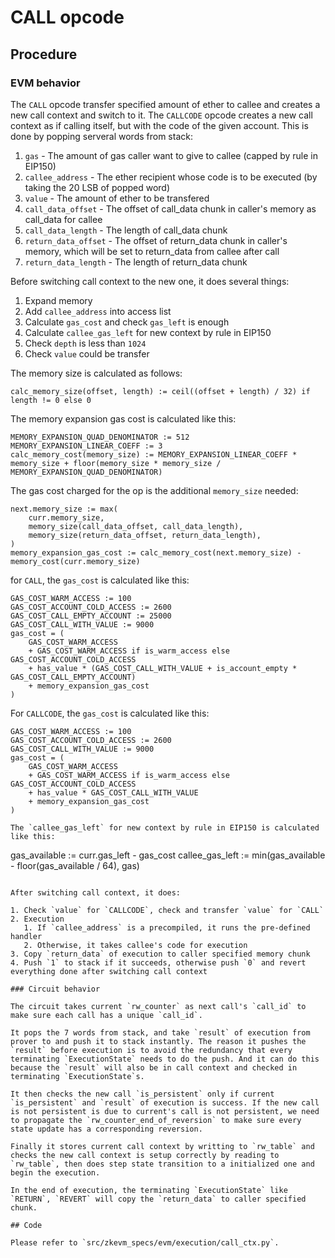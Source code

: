 # CALL opcode

## Procedure

### EVM behavior

The `CALL` opcode transfer specified amount of ether to callee and creates a new call context and switch to it. 
The `CALLCODE` opcode creates a new call context as if calling itself, but with the code of the given account.
This is done by popping serveral words from stack:

1. `gas` - The amount of gas caller want to give to callee (capped by rule in EIP150)
2. `callee_address` - The ether recipient whose code is to be executed (by taking the 20 LSB of popped word)
3. `value` - The amount of ether to be transfered
4. `call_data_offset` - The offset of call_data chunk in caller's memory as call_data for callee
5. `call_data_length` - The length of call_data chunk
6. `return_data_offset` - The offset of return_data chunk in caller's memory, which will be set to return_data from callee after call
7. `return_data_length` - The length of return_data chunk

Before switching call context to the new one, it does several things:

1. Expand memory
2. Add `callee_address` into access list
3. Calculate `gas_cost` and check `gas_left` is enough
4. Calculate `callee_gas_left` for new context by rule in EIP150
5. Check `depth` is less than `1024`
6. Check `value` could be transfer

The memory size is calculated as follows:

```
calc_memory_size(offset, length) := ceil((offset + length) / 32) if length != 0 else 0
```

The memory expansion gas cost is calculated like this:

```
MEMORY_EXPANSION_QUAD_DENOMINATOR := 512
MEMORY_EXPANSION_LINEAR_COEFF := 3
calc_memory_cost(memory_size) := MEMORY_EXPANSION_LINEAR_COEFF * memory_size + floor(memory_size * memory_size / MEMORY_EXPANSION_QUAD_DENOMINATOR)
```

The gas cost charged for the op is the additional `memory_size` needed:

```
next.memory_size := max(
    curr.memory_size,
    memory_size(call_data_offset, call_data_length),
    memory_size(return_data_offset, return_data_length),
)
memory_expansion_gas_cost := calc_memory_cost(next.memory_size) - memory_cost(curr.memory_size)
```

for `CALL`, the `gas_cost` is calculated like this:

```
GAS_COST_WARM_ACCESS := 100
GAS_COST_ACCOUNT_COLD_ACCESS := 2600
GAS_COST_CALL_EMPTY_ACCOUNT := 25000
GAS_COST_CALL_WITH_VALUE := 9000
gas_cost = (
    GAS_COST_WARM_ACCESS
    + GAS_COST_WARM_ACCESS if is_warm_access else GAS_COST_ACCOUNT_COLD_ACCESS
    + has_value * (GAS_COST_CALL_WITH_VALUE + is_account_empty * GAS_COST_CALL_EMPTY_ACCOUNT)
    + memory_expansion_gas_cost
)
```
For `CALLCODE`, the `gas_cost` is calculated like this:

```
GAS_COST_WARM_ACCESS := 100
GAS_COST_ACCOUNT_COLD_ACCESS := 2600
GAS_COST_CALL_WITH_VALUE := 9000
gas_cost = (
    GAS_COST_WARM_ACCESS
    + GAS_COST_WARM_ACCESS if is_warm_access else GAS_COST_ACCOUNT_COLD_ACCESS
    + has_value * GAS_COST_CALL_WITH_VALUE
    + memory_expansion_gas_cost
)

The `callee_gas_left` for new context by rule in EIP150 is calculated like this:

```
gas_available := curr.gas_left - gas_cost
callee_gas_left := min(gas_available - floor(gas_available / 64), gas)
```

After switching call context, it does:

1. Check `value` for `CALLCODE`, check and transfer `value` for `CALL`
2. Execution
   1. If `callee_address` is a precompiled, it runs the pre-defined handler
   2. Otherwise, it takes callee's code for execution
3. Copy `return_data` of execution to caller specified memory chunk
4. Push `1` to stack if it succeeds, otherwise push `0` and revert everything done after switching call context

### Circuit behavior

The circuit takes current `rw_counter` as next call's `call_id` to make sure each call has a unique `call_id`.

It pops the 7 words from stack, and take `result` of execution from prover to and push it to stack instantly. The reason it pushes the `result` before execution is to avoid the redundancy that every terminating `ExecutionState` needs to do the push. And it can do this because the `result` will also be in call context and checked in terminating `ExecutionState`s.

It then checks the new call `is_persistent` only if current `is_persistent` and `result` of execution is success. If the new call is not persistent is due to current's call is not persistent, we need to propagate the `rw_counter_end_of_reversion` to make sure every state update has a corresponding reversion.

Finally it stores current call context by writting to `rw_table` and checks the new call context is setup correctly by reading to `rw_table`, then does step state transition to a initialized one and begin the execution.

In the end of execution, the terminating `ExecutionState` like `RETURN`, `REVERT` will copy the `return_data` to caller specified chunk.

## Code

Please refer to `src/zkevm_specs/evm/execution/call_ctx.py`.
